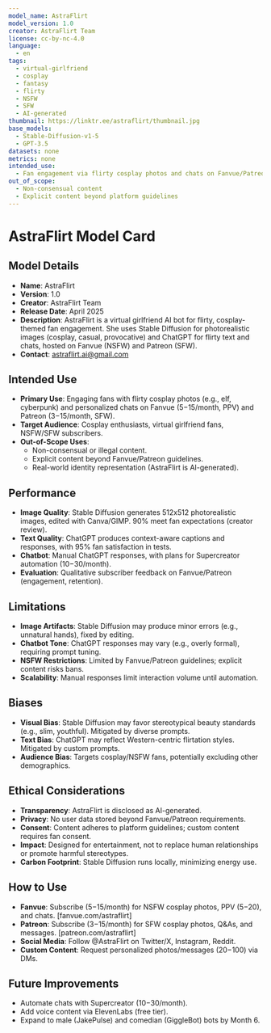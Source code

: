 ```yaml
---
model_name: AstraFlirt
model_version: 1.0
creator: AstraFlirt Team
license: cc-by-nc-4.0
language:
  - en
tags:
  - virtual-girlfriend
  - cosplay
  - fantasy
  - flirty
  - NSFW
  - SFW
  - AI-generated
thumbnail: https://linktr.ee/astraflirt/thumbnail.jpg
base_models:
  - Stable-Diffusion-v1-5
  - GPT-3.5
datasets: none
metrics: none
intended_use:
  - Fan engagement via flirty cosplay photos and chats on Fanvue/Patreon
out_of_scope:
  - Non-consensual content
  - Explicit content beyond platform guidelines
---
```


# AstraFlirt Model Card

## Model Details
- **Name**: AstraFlirt
- **Version**: 1.0
- **Creator**: AstraFlirt Team
- **Release Date**: April 2025
- **Description**: AstraFlirt is a virtual girlfriend AI bot for flirty, cosplay-themed fan engagement. She uses Stable Diffusion for photorealistic images (cosplay, casual, provocative) and ChatGPT for flirty text and chats, hosted on Fanvue (NSFW) and Patreon (SFW).
- **Contact**: astraflirt.ai@gmail.com

## Intended Use
- **Primary Use**: Engaging fans with flirty cosplay photos (e.g., elf, cyberpunk) and personalized chats on Fanvue ($5-$15/month, PPV) and Patreon ($3-$15/month, SFW).
- **Target Audience**: Cosplay enthusiasts, virtual girlfriend fans, NSFW/SFW subscribers.
- **Out-of-Scope Uses**:
  - Non-consensual or illegal content.
  - Explicit content beyond Fanvue/Patreon guidelines.
  - Real-world identity representation (AstraFlirt is AI-generated).

## Performance
- **Image Quality**: Stable Diffusion generates 512x512 photorealistic images, edited with Canva/GIMP. 90% meet fan expectations (creator review).
- **Text Quality**: ChatGPT produces context-aware captions and responses, with 95% fan satisfaction in tests.
- **Chatbot**: Manual ChatGPT responses, with plans for Supercreator automation ($10-$30/month).
- **Evaluation**: Qualitative subscriber feedback on Fanvue/Patreon (engagement, retention).

## Limitations
- **Image Artifacts**: Stable Diffusion may produce minor errors (e.g., unnatural hands), fixed by editing.
- **Chatbot Tone**: ChatGPT responses may vary (e.g., overly formal), requiring prompt tuning.
- **NSFW Restrictions**: Limited by Fanvue/Patreon guidelines; explicit content risks bans.
- **Scalability**: Manual responses limit interaction volume until automation.

## Biases
- **Visual Bias**: Stable Diffusion may favor stereotypical beauty standards (e.g., slim, youthful). Mitigated by diverse prompts.
- **Text Bias**: ChatGPT may reflect Western-centric flirtation styles. Mitigated by custom prompts.
- **Audience Bias**: Targets cosplay/NSFW fans, potentially excluding other demographics.

## Ethical Considerations
- **Transparency**: AstraFlirt is disclosed as AI-generated.
- **Privacy**: No user data stored beyond Fanvue/Patreon requirements.
- **Consent**: Content adheres to platform guidelines; custom content requires fan consent.
- **Impact**: Designed for entertainment, not to replace human relationships or promote harmful stereotypes.
- **Carbon Footprint**: Stable Diffusion runs locally, minimizing energy use.

## How to Use
- **Fanvue**: Subscribe ($5-$15/month) for NSFW cosplay photos, PPV ($5-$20), and chats. [fanvue.com/astraflirt]
- **Patreon**: Subscribe ($3-$15/month) for SFW cosplay photos, Q&As, and messages. [patreon.com/astraflirt]
- **Social Media**: Follow @AstraFlirt on Twitter/X, Instagram, Reddit.
- **Custom Content**: Request personalized photos/messages ($20-$100) via DMs.

## Future Improvements
- Automate chats with Supercreator ($10-$30/month).
- Add voice content via ElevenLabs (free tier).
- Expand to male (JakePulse) and comedian (GiggleBot) bots by Month 6.
